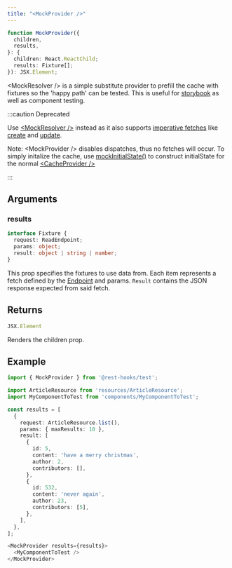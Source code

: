 ```yaml
---
title: "<MockProvider />"
---
```


```typescript
function MockProvider({
  children,
  results,
}: {
  children: React.ReactChild;
  results: Fixture[];
}): JSX.Element;
```

&lt;MockResolver /\> is a simple substitute provider to prefill the cache with fixtures so the 'happy path'
can be tested. This is useful for [storybook](../guides/storybook.md) as well as component testing.

:::caution Deprecated

Use [<MockResolver /\>](./mockResolver) instead as it also supports [imperative fetches](../api/Controller.md#fetch) like [create](../api/resource#create-endpoint) and [update](../api/resource#update-endpoint).

Note: <MockProvider /\> disables dispatches, thus no fetches will occur. To simply initalize the
cache, use [mockInitialState()](./mockInitialState) to construct initialState for the normal [<CacheProvider /\>](./CacheProvider)

:::

## Arguments

### results

```typescript
interface Fixture {
  request: ReadEndpoint;
  params: object;
  result: object | string | number;
}
```

This prop specifies the fixtures to use data from. Each item represents a fetch defined by the
[Endpoint](api/Endpoint.md) and params. `Result` contains the JSON response expected from said fetch.

## Returns

```typescript
JSX.Element
```

Renders the children prop.

## Example

```typescript
import { MockProvider } from '@rest-hooks/test';

import ArticleResource from 'resources/ArticleResource';
import MyComponentToTest from 'components/MyComponentToTest';

const results = [
  {
    request: ArticleResource.list(),
    params: { maxResults: 10 },
    result: [
      {
        id: 5,
        content: 'have a merry christmas',
        author: 2,
        contributors: [],
      },
      {
        id: 532,
        content: 'never again',
        author: 23,
        contributors: [5],
      },
    ],
  },
];

<MockProvider results={results}>
  <MyComponentToTest />
</MockProvider>
```
